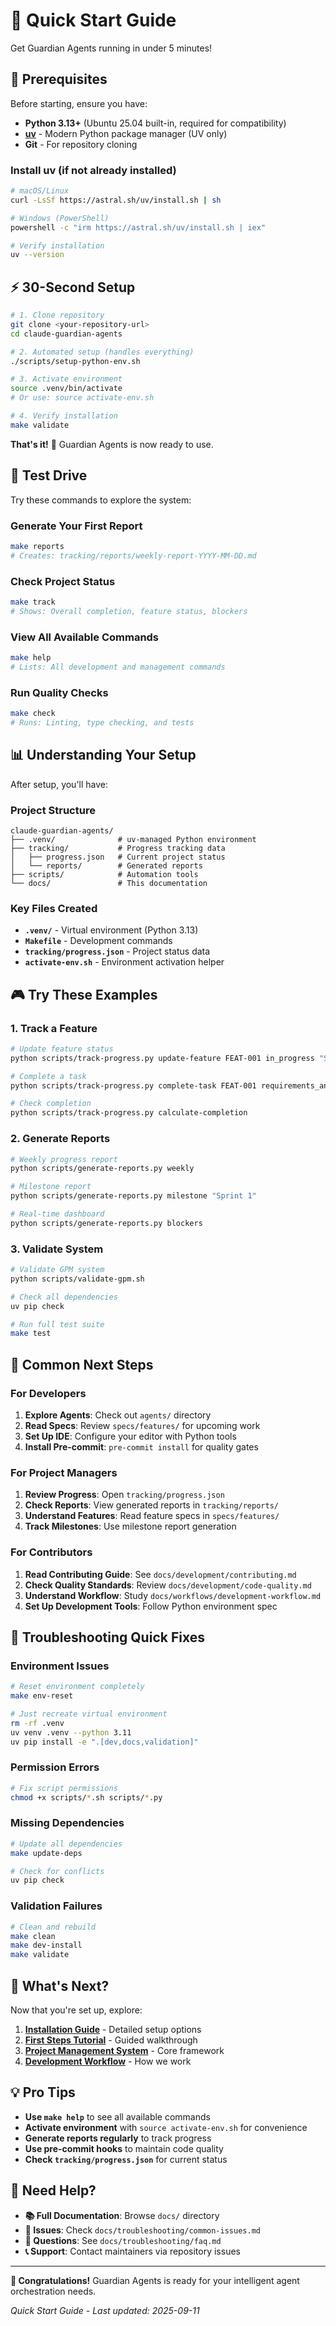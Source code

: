 # 🚀 Quick Start Guide

Get Guardian Agents running in under 5 minutes!

## 🎯 Prerequisites

Before starting, ensure you have:
- **Python 3.13+** (Ubuntu 25.04 built-in, required for compatibility)
- **[uv](https://docs.astral.sh/uv/)** - Modern Python package manager (UV only)
- **Git** - For repository cloning

### Install uv (if not already installed)
```bash
# macOS/Linux
curl -LsSf https://astral.sh/uv/install.sh | sh

# Windows (PowerShell)
powershell -c "irm https://astral.sh/uv/install.sh | iex"

# Verify installation
uv --version
```

## ⚡ 30-Second Setup

```bash
# 1. Clone repository
git clone <your-repository-url>
cd claude-guardian-agents

# 2. Automated setup (handles everything)
./scripts/setup-python-env.sh

# 3. Activate environment
source .venv/bin/activate
# Or use: source activate-env.sh

# 4. Verify installation
make validate
```

**That's it!** 🎉 Guardian Agents is now ready to use.

## 🧪 Test Drive

Try these commands to explore the system:

### **Generate Your First Report**
```bash
make reports
# Creates: tracking/reports/weekly-report-YYYY-MM-DD.md
```

### **Check Project Status**
```bash
make track
# Shows: Overall completion, feature status, blockers
```

### **View All Available Commands**
```bash
make help
# Lists: All development and management commands
```

### **Run Quality Checks**
```bash
make check
# Runs: Linting, type checking, and tests
```

## 📊 Understanding Your Setup

After setup, you'll have:

### **Project Structure**
```
claude-guardian-agents/
├── .venv/              # uv-managed Python environment
├── tracking/           # Progress tracking data
│   ├── progress.json   # Current project status
│   └── reports/        # Generated reports
├── scripts/            # Automation tools
└── docs/               # This documentation
```

### **Key Files Created**
- **`.venv/`** - Virtual environment (Python 3.13)
- **`Makefile`** - Development commands
- **`tracking/progress.json`** - Project status data
- **`activate-env.sh`** - Environment activation helper

## 🎮 Try These Examples

### **1. Track a Feature**
```bash
# Update feature status
python scripts/track-progress.py update-feature FEAT-001 in_progress "Starting implementation"

# Complete a task
python scripts/track-progress.py complete-task FEAT-001 requirements_analysis

# Check completion
python scripts/track-progress.py calculate-completion
```

### **2. Generate Reports**
```bash
# Weekly progress report
python scripts/generate-reports.py weekly

# Milestone report
python scripts/generate-reports.py milestone "Sprint 1"

# Real-time dashboard
python scripts/generate-reports.py blockers
```

### **3. Validate System**
```bash
# Validate GPM system
python scripts/validate-gpm.sh

# Check all dependencies
uv pip check

# Run full test suite
make test
```

## 🔧 Common Next Steps

### **For Developers**
1. **Explore Agents**: Check out `agents/` directory
2. **Read Specs**: Review `specs/features/` for upcoming work
3. **Set Up IDE**: Configure your editor with Python tools
4. **Install Pre-commit**: `pre-commit install` for quality gates

### **For Project Managers**
1. **Review Progress**: Open `tracking/progress.json`
2. **Check Reports**: View generated reports in `tracking/reports/`
3. **Understand Features**: Read feature specs in `specs/features/`
4. **Track Milestones**: Use milestone report generation

### **For Contributors**
1. **Read Contributing Guide**: See `docs/development/contributing.md`
2. **Check Quality Standards**: Review `docs/development/code-quality.md`
3. **Understand Workflow**: Study `docs/workflows/development-workflow.md`
4. **Set Up Development Tools**: Follow Python environment spec

## 🚨 Troubleshooting Quick Fixes

### **Environment Issues**
```bash
# Reset environment completely
make env-reset

# Just recreate virtual environment
rm -rf .venv
uv venv .venv --python 3.11
uv pip install -e ".[dev,docs,validation]"
```

### **Permission Errors**
```bash
# Fix script permissions
chmod +x scripts/*.sh scripts/*.py
```

### **Missing Dependencies**
```bash
# Update all dependencies
make update-deps

# Check for conflicts
uv pip check
```

### **Validation Failures**
```bash
# Clean and rebuild
make clean
make dev-install
make validate
```

## 📖 What's Next?

Now that you're set up, explore:

1. **[Installation Guide](installation.md)** - Detailed setup options
2. **[First Steps Tutorial](first-steps.md)** - Guided walkthrough
3. **[Project Management System](../project-management/README.md)** - Core framework
4. **[Development Workflow](../workflows/development-workflow.md)** - How we work

## 💡 Pro Tips

- **Use `make help`** to see all available commands
- **Activate environment** with `source activate-env.sh` for convenience
- **Generate reports regularly** to track progress
- **Use pre-commit hooks** to maintain code quality
- **Check `tracking/progress.json`** for current status

## 🤝 Need Help?

- **📚 Full Documentation**: Browse `docs/` directory
- **🐛 Issues**: Check `docs/troubleshooting/common-issues.md`
- **💬 Questions**: See `docs/troubleshooting/faq.md`
- **📞 Support**: Contact maintainers via repository issues

---

**🎉 Congratulations!** Guardian Agents is ready for your intelligent agent orchestration needs.

*Quick Start Guide - Last updated: 2025-09-11*
